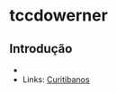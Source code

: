 tccdowerner
================

## Introdução

-   
-   Links: [Curitibanos](public/Boletim_curitibanos_Dia.xlsx)
